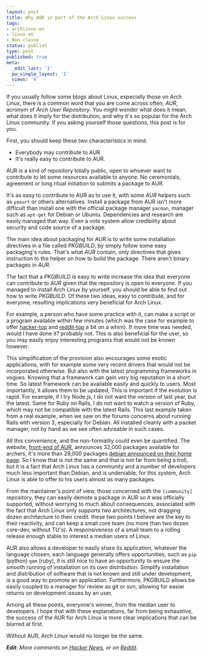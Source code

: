 ```yaml
---
layout: post
title: Why AUR is part of the Arch Linux success
tags:
- archlinux-en
- linux-en
- Non classé
status: publish
type: post
published: true
meta:
  _edit_last: '1'
  pw_single_layout: '1'
  views: '4'
---
```

If you usually follow some blogs about Linux, especially those on Arch Linux, there
is a common word that you are come across often, *AUR*, acronym of *Arch User Repository*. You might wonder
what does it mean, what does it imply for the distribution, and why it's so
popular for the Arch Linux community. If you asking yourself those questions,
this post is for you.

First, you should keep these two characteristics in mind.

- Everybody may contribute to AUR.
- It's really easy to contribute to AUR.

AUR is a kind of repository totally public, open to whoever want to contribute
to let some resources available to anyone. No ceremonials, agreement or long
ritual initiation to submits a package to AUR.

It's as easy to contribute to AUR as to use it, with some *AUR helpers* such as
`yaourt` or others alternatives. Install a package from AUR isn't more
difficult than install one with the official package manager `pacman`, manager
such as `apt-get` for Debian or Ubuntu. Dependencies and research are easily
managed that way. Even a vote system allow credibility about security and code
source of a package.

The main idea about packaging for *AUR* is to write some installation
directives in a file called *PKGBUILD*, by simply follow some easy packaging's
rules. That's what *AUR* contain, only directives that gives instruction to the
helper on how to build the package. There aren't binary packages in *AUR*. 

The fact that a *PKGBUILD* is easy to write increase the idea that everyone can
contribute to *AUR* given that the repository is open to everyone. If you
managed to install Arch Linux by yourself, you should be able to find out how
to write *PKGBUILD*. Of these two ideas, easy to contribute, and for everyone,
resulting implications very beneficial for Arch Linux.

For example, a person who have some practice with it, can make a script or a
program available within few minutes (which was the case for example to offer [hacker-top][3]
and [reddit-top][4] a bit on a whim).  If more time was needed, would I
have done it? probably not. This is also beneficial for the user, so you may
easily enjoy interesting programs that would not be known however. 

This simplification of the provision also encourages some exotic applications,
with for example some very recent drivers that would not be incorporated
otherwise. But also with the latest programming frameworks in vogues.  Knowing
that a framework can gain very big reputation in a short time. So latest
framework can be available easily and quickly to users. Most importantly, it
allows them to be updated, This is important if the evolution is rapid. For
example, if I try Node.js, I do not want the version of last year, but the
latest.  Same for Ruby on Rails, I do not want to watch a version of Ruby,
which may not be compatible with the latest Rails. This last example taken from
a real example, when we saw on the forums concerns about running Rails with
version 3, especially for Debian. All installed cleanly with a packet manager,
not by hand as we see often advisable in such cases.

All this convenience, and the non-formality could even be quantified.  The
website, [front-end of AUR][1], announces 32,000 packages available for
archers, it's more than 29,000 packages [debian announced on their home
page][2]. So I know that is not the same and that is not far from being a
troll, but it is a fact that Arch Linux has a community and a number of
developers much less important than Debian, and is undeniable, for this system,
Arch Linux is able to offer to his users almost as many packages.

From the maintainer's point of view, those concerned with the `[community]`
repository, they can easily demote a package in AUR so it was officially
supported, without worrying to much about consequences, associated with the
fact that Arch Linux only supports two architectures, not dragging dozen
architecture to their credit. these two points I believe are the key to their
reactivity, and can keep a small core team (no more than two dozen core-dev,
without TU's). A responsiveness of a small team to a rolling release enough
stable to interest a median users of Linux.

AUR also allows a developer to easily share its application, whatever the
language chosen, each language generally offers opportunities, such as
`pip` (python) `gem` (ruby), it is still nice to have an opportunity to ensure
the smooth running of installation on its own distribution. Simplify
installation and distribution of software that is not known and still under
development, is a good way to promote an application.  Furthermore, PKGBUILD
allows be easily coupled to a manager for review as git or svn, allowing for
easier returns on development issues by an user.

Among all these points, everyone's winner, from the median user
to developers. I hope that with these explanations, far from being
exhaustive, the success of the AUR for Arch Linux is more clear implications
that can be blurred at first.

Without AUR, Arch Linux would no longer be the same.

***Edit**: More comments on [Hacker News][5], or on [Reddit][6].*

[1]: http://aur.archlinux.org/ 
[2]: http://www.debian.org/
[3]: http://www.nicosphere.net/suivre-hacker-news-depuis-la-console-2372/
[4]: http://www.nicosphere.net/suivre-reddit-depuis-la-console-2392/
[5]: http://news.ycombinator.com/item?id=3181579
[6]: http://www.reddit.com/r/archlinux/comments/lwbvv/why_aur_is_part_of_the_arch_linux_success/
